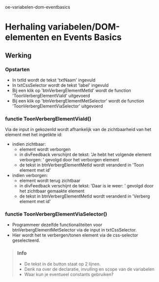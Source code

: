 oe-variabelen-dom-eventbasics
# Herhaling variabelen/DOM-elementen en Events Basics
## Werking
### Opstarten
* In txtId wordt de tekst 'txtNaam' ingevuld
* In txtCssSelector wordt de tekst 'label' ingevuld
* Bij een klik op 'btnVerbergElementMetId' wordt de function 'ToonVerbergElementViaId' uitgevoerd
* Bij een klik op 'btnVerbergElementMetSelector' wordt de function 'ToonVerbergElementViaSelector' uitgevoerd
### functie ToonVerbergElementViaId()
Via de input in gekozenId wordt afhankelijk van de zichtbaarheid van het element met het ingetikte id:
* indien zichtbaar: 
  * element wordt verborgen
  * in divFeedback verschijnt de tekst: 'Je hebt het volgende element verborgen: ' gevolgd door het verborgen element
  * de tekst in btnVerbergElementMetId wordt veranderd in 'Toon element met id'
* indien verborgen:
  * element wordt terug zichtbaar
  * in divFeedback verschijnt de tekst: 'Daar is ie weer: ' gevolgd door het zichtbaar gemaakte element
  * de tekst in btnVerbergElementMetId wordt veranderd in 'Verberg element met id'
### functie ToonVerbergElementViaSelector()
* Programmeer dezelfde functionaliteiten voor btnVerbergElementMetSelector via de input in txtCssSelector. 
* Hier wordt het te verbergen/tonen element via de css-selector geselecteerd.
> ### Info
>  * De tekst in de button staat op 2 lijnen.
>  * Denk na over de declaratie, invulling en scope van de variabelen
>  * Waar kun je eventueel constants gebruiken?
